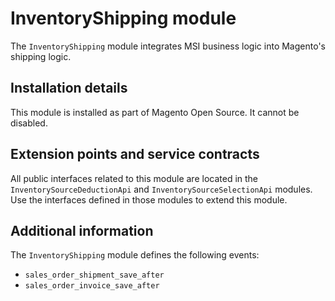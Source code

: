 # InventoryShipping module

The `InventoryShipping` module integrates MSI business logic into Magento's shipping logic.

## Installation details
 
This module is installed as part of Magento Open Source. It cannot be disabled.

## Extension points and service contracts

All public interfaces related to this module are located in the `InventorySourceDeductionApi` and 
`InventorySourceSelectionApi` modules. 
Use the interfaces defined in those modules to extend this module.

## Additional information

The `InventoryShipping` module defines the following events:

* `sales_order_shipment_save_after`
* `sales_order_invoice_save_after`
